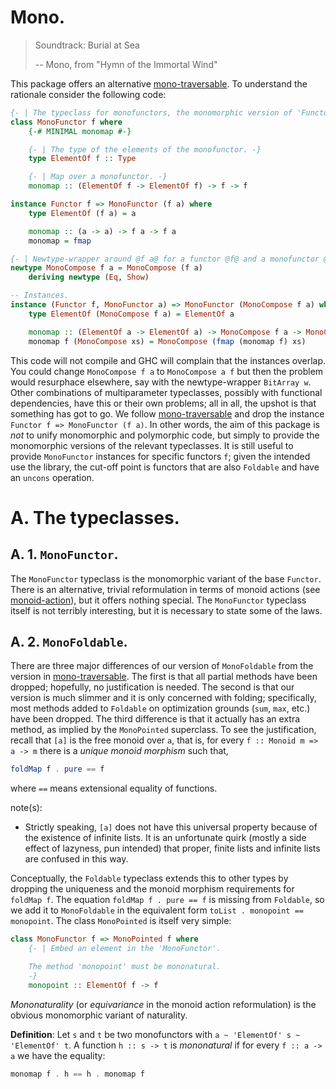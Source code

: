 # Mono.

> Soundtrack: Burial at Sea
>
> -- Mono, from "Hymn of the Immortal Wind"

This package offers an alternative [mono-traversable](https://hackage.haskell.org/package/mono-traversable). To understand the rationale consider the following code:

```haskell
{- | The typeclass for monofunctors, the monomorphic version of 'Functor'. -}
class MonoFunctor f where
    {-# MINIMAL monomap #-}

    {- | The type of the elements of the monofunctor. -}
    type ElementOf f :: Type

    {- | Map over a monofunctor. -}
    monomap :: (ElementOf f -> ElementOf f) -> f -> f

instance Functor f => MonoFunctor (f a) where
    type ElementOf (f a) = a

    monomap :: (a -> a) -> f a -> f a
    monomap = fmap

{- | Newtype-wrapper around @f a@ for a functor @f@ and a monofunctor @a@. -}
newtype MonoCompose f a = MonoCompose (f a)
    deriving newtype (Eq, Show)

-- Instances.
instance (Functor f, MonoFunctor a) => MonoFunctor (MonoCompose f a) where
    type ElementOf (MonoCompose f a) = ElementOf a

    monomap :: (ElementOf a -> ElementOf a) -> MonoCompose f a -> MonoCompose f a
    monomap f (MonoCompose xs) = MonoCompose (fmap (monomap f) xs)
```

This code will not compile and GHC will complain that the instances overlap. You could change `MonoCompose f a` to `MonoCompose a f` but then the problem would resurphace elsewhere, say with the newtype-wrapper `BitArray w`. Other combinations of multiparameter typeclasses, possibly with functional dependencies, have this or their own problems; all in all, the upshot is that something has got to go. We follow [mono-traversable](https://hackage.haskell.org/package/mono-traversable) and drop the instance `Functor f => MonoFunctor (f a)`. In other words, the aim of this package is _not_ to unify monomorphic and polymorphic code, but simply to provide the monomorphic versions of the relevant typeclasses. It is still useful to provide `MonoFunctor` instances for specific functors `f`; given the intended use the library, the cut-off point is functors that are also `Foldable` and have an `uncons` operation.

# A. The typeclasses.

## A. 1. `MonoFunctor`.

The `MonoFunctor` typeclass is the monomorphic variant of the base `Functor`. There is an alternative, trivial reformulation in terms of monoid actions (see [monoid-action](https://github.com/lambda-dom/monoid-action)), but it offers nothing special. The `MonoFunctor` typeclass itself is not terribly interesting, but it is necessary to state some of the laws.

## A. 2. `MonoFoldable`.

There are three major differences of our version of `MonoFoldable` from the version in [mono-traversable](https://hackage.haskell.org/package/mono-traversable). The first is that all partial methods have been dropped; hopefully, no justification is needed. The second is that our version is much slimmer and it is only concerned with folding; specifically, most methods added to `Foldable` on optimization grounds (`sum`, `max`, etc.) have been dropped. The third difference is that it actually has an extra method, as implied by the `MonoPointed` superclass. To see the justification, recall that `[a]` is the free monoid over `a`, that is, for every `f :: Monoid m => a -> m` there is a _unique monoid morphism_ such that,

```haskell
foldMap f . pure == f
```

where `==` means extensional equality of functions.

note(s):

  * Strictly speaking, `[a]` does not have this universal property because of the existence of infinite lists. It is an unfortunate quirk (mostly a side effect of lazyness, pun intended) that proper, finite lists and infinite lists are confused in this way.

Conceptually, the `Foldable` typeclass extends this to other types by dropping the uniqueness and the monoid morphism requirements for `foldMap f`. The equation `foldMap f . pure == f` is missing from `Foldable`, so we add it to `MonoFoldable` in the equivalent form `toList . monopoint == monopoint`. The class `MonoPointed` is itself very simple:

```haskell
class MonoFunctor f => MonoPointed f where
    {- | Embed an element in the 'MonoFunctor'.

    The method 'monopoint' must be mononatural.
    -}
    monopoint :: ElementOf f -> f
```

_Mononaturality_ (or _equivariance_ in the monoid action reformulation) is the obvious monomorphic variant of naturality.

__Definition__: Let `s` and `t` be two monofunctors with `a ~ 'ElementOf' s ~ 'ElementOf' t`. A
function `h :: s -> t` is _mononatural_ if for every `f :: a -> a` we have the
equality:

```haskell
monomap f . h == h . monomap f
```

